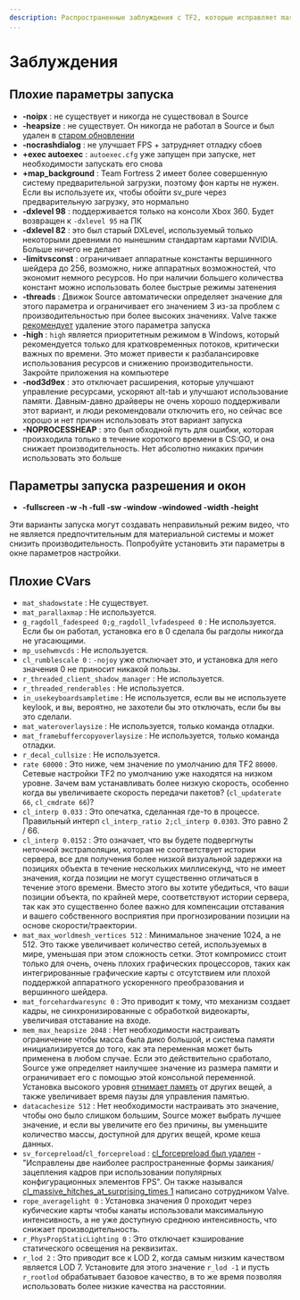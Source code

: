 ```yaml
---
description: Распространенные заблуждения с TF2, которые исправляет mastercomfig.
...
```


# Заблуждения

## Плохие параметры запуска

* **-noipx** : не существует и никогда не существовал в Source
* **-heapsize** : не существует. Он никогда не работал в Source и был удален в [старом обновлении](https://store.steampowered.com/oldnews/4371)
* **-nocrashdialog** : не улучшает FPS + затрудняет отладку сбоев
* **+exec autoexec** : `autoexec.cfg` уже запущен при запуске, нет необходимости запускать его снова
* **+map_background** : Team Fortress 2 имеет более совершенную систему предварительной загрузки, поэтому фон карты не нужен. Если вы используете их, чтобы обойти sv_pure через предварительную загрузку, это нормально
* **-dxlevel 98** : поддерживается только на консоли Xbox 360. Будет возвращен к `-dxlevel 95` на ПК
* **-dxlevel 82** : это был старый DXLevel, используемый только некоторыми древними по нынешним стандартам картами NVIDIA. Больше ничего не делает
* **-limitvsconst** : ограничивает аппаратные константы вершинного шейдера до 256, возможно, ниже аппаратных возможностей, что экономит немного ресурсов. Но при наличии большего количества констант можно использовать более быстрые режимы затенения
* **-threads** : Движок Source aвтоматически определяет значение для этого параметра и ограничивает его значением 3 из-за проблем с производительностью при более высоких значениях. Valve также [рекомендует](https://www.reddit.com/r/GlobalOffensive/comments/5y8r7v/in_depth_discussion_of_the_threads_launch_option/dep5yno/) удаление этого параметра запуска
* **-high** : `high` является приоритетным режимом в Windows, который рекомендуется только для кратковременных потоков, критически важных по времени. Это может привести к разбалансировке использования ресурсов и снижению производительности. Закройте приложения на компьютере
* **-nod3d9ex** : это отключает расширения, которые улучшают управление ресурсами, ускоряют alt-tab и улучшают использование памяти. Давным-давно драйверы не очень хорошо поддерживали этот вариант, и люди рекомендовали отключить его, но сейчас все хорошо и нет причин использовать этот вариант запуска
* **-NOPROCESSHEAP** : это был обходной путь для ошибки, которая произходила только в течение короткого времени в CS:GO, и она снижает производительность. Нет абсолютно никаких причин использовать это больше

## Параметры запуска разрешения и окон

* **-fullscreen -w -h -full -sw -window -windowed -width -height**

Эти варианты запуска могут создавать неправильный режим видео, что не является предпочтительным для материальной системы и может снизить производительность. Попробуйте установить эти параметры в окне параметров настройки.

## Плохие CVars

* `mat_shadowstate` : Не существует.
* `mat_parallaxmap` : Не используется.
* `g_ragdoll_fadespeed 0;g_ragdoll_lvfadespeed 0` : Не используется. Если бы он работал, установка его в 0 сделала бы рагдолы никогда не угасающими.
* `mp_usehwmvcds` : Не используется.
* `cl_rumblescale 0` : `-nojoy` уже отключает это, и установка для него значения 0 не приносит никакой пользы.
* `r_threaded_client_shadow_manager` : Не используется.
* `r_threaded_renderables` : Не используется.
* `in_usekeyboardsampletime` : Не используется, если вы не используете keylook, и вы, вероятно, не захотели бы это отключать, если бы вы это сделали.
* `mat_wateroverlaysize` : Не используется, только команда отладки.
* `mat_framebuffercopyoverlaysize` : Не используется, только команда отладки.
* `r_decal_cullsize` : Не используется.
* `rate 60000` : Это ниже, чем значение по умолчанию для TF2 `80000`. Сетевые настройки TF2 по умолчанию уже находятся на низком уровне. Зачем вам устанавливать более низкую скорость, особенно когда вы увеличиваете скорость передачи пакетов? (`cl_updaterate 66`, `cl_cmdrate 66`)?
* `cl_interp 0.033` : Это опечатка, сделанная где-то в процессе. Правильный интерп `cl_interp_ratio 2;cl_interp 0.0303`. Это равно 2 / 66.
* `cl_interp 0.0152` : Это означает, что вы будете подвергнуты неточной экстраполяции, которая не соответствует истории сервера, все для получения более низкой визуальной задержки на позициях объекта в течение нескольких миллисекунд, что не имеет значения, когда позиции не могут существенно отличаться в течение этого времени. Вместо этого вы хотите убедиться, что ваши позиции объекта, по крайней мере, соответствуют истории сервера, так как это существенно более важно для компенсации отставания и вашего собственного восприятия при прогнозировании позиции на основе скорости/траектории.
* `mat_max_worldmesh_vertices 512` : Минимальное значение 1024, а не 512. Это также увеличивает количество сетей, используемых в мире, уменьшая при этом сложность сетки. Этот компромисс стоит только для очень, очень плохих графических процессоров, таких как интегрированные графические карты с отсутствием или плохой поддержкой аппаратного ускоренного преобразования и вершинного шейдера.
* `mat_forcehardwaresync 0` : Это приводит к тому, что механизм создает кадры, не синхронизированные с обработкой видеокарты, увеличивая отставание на входе.
* `mem_max_heapsize 2048` : Нет необходимости настраивать ограничение чтобы масса была дико большой, и система памяти инициализируется до того, как эта переменная может быть применена в любом случае. Если это действительно сработало, Source уже определяет наилучшее значение из размера памяти и ограничивает его с помощью этой консольной переменной. Установка высокого уровня [отнимает память](https://github.com/ValveSoftware/Source-1-Games/issues/1543#issuecomment-520534294) от других вещей, а также увеличивает время паузы для управления памятью.
* `datacachesize 512` : Нет необходимости настраивать это значение, чтобы оно было слишком большим, Source может выбрать лучшее значение, и если вы увеличите его без причины, вы уменьшите количество массы, доступной для других вещей, кроме кеша данных.
* `sv_forcepreload`/`cl_forcepreload` : [cl_forcepreload был удален](https://www.teamfortress.com/post.php?id=19733) - "Исправлены две наиболее распространенные формы заикания/зацепления кадров при использовании популярных конфигурационных элементов FPS". Он также назывался [cl_massive_hitches_at_surprising_times 1](https://www.reddit.com/r/GlobalOffensive/comments/adq2a4/never_install_csgo_on_an_old_hard_drive/edlbh3d/) написано сотрудником Valve.
* `rope_averagelight 0` : Установка значения 0 проходит через кубические карты чтобы канаты использовали максимальную интенсивность, а не уже доступную среднюю интенсивность, что снижает производительность.
* `r_PhysPropStaticLighting 0` : Это отключает кэширование статического освещения на реквизитах.
* `r_lod 2` : Это приводит все к LOD 2, когда самым низким качеством является LOD 7. Установите для этого значение `r_lod -1` и пусть `r_rootlod` обрабатывает базовое качество, в то же время позволяя использовать более низкие качества на расстоянии.
